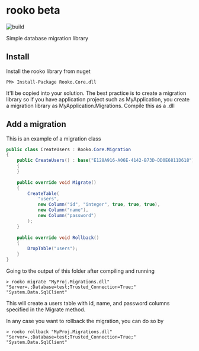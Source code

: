 # rooko beta
![build](https://travis-ci.org/iescarro/rooko.svg?branch=master)

Simple database migration library

## Install
Install the rooko library from nuget

```
PM> Install-Package Rooko.Core.dll
```

It'll be copied into your solution. The best practice is to create a migration library so if you have application project such as MyApplication, you create a migration library as MyApplication.Migrations. Compile this as a .dll

## Add a migration
This is an example of a migration class

```cs
public class CreateUsers : Rooko.Core.Migration
{
	public CreateUsers() : base("E128A916-A06E-4142-B73D-DD0E6811D618")
	{
	}
	
	public override void Migrate()
	{
		CreateTable(
			"users",
			new Column("id", "integer", true, true, true),
			new Column("name"),
			new Column("password")
		);
	}
	
	public override void Rollback()
	{
		DropTable("users");
	}
}
```

Going to the output of this folder after compiling and running

```
> rooko migrate "MyProj.Migrations.dll" "Server=.;Database=test;Trusted_Connection=True;" "System.Data.SqlClient"
```

This will create a users table with id, name, and password columns specified in the Migrate method.

In any case you want to rollback the migration, you can do so by

```
> rooko rollback "MyProj.Migrations.dll" "Server=.;Database=test;Trusted_Connection=True;" "System.Data.SqlClient"
```
